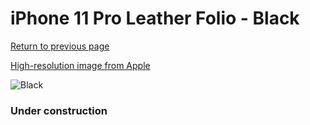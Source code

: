 # iPhone 11 Pro Leather Folio - Black

[Return to previous page](/iphone_11)

[High-resolution image from Apple](https://store.storeimages.cdn-apple.com/8756/as-images.apple.com/is/MX062?wid=4500&hei=4500&fmt=png)

<div style="width: 384px"><img src="/everysource/MX062.png" alt="Black"></div>

### Under construction
